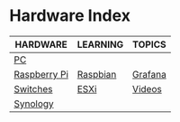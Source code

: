 # Hardware Index

|HARDWARE|LEARNING|TOPICS|
|---|---|---|
|[PC](infrastructure/hardware/hardware-pc)|||
|[Raspberry Pi](infrastructure/hardware/hardware-raspberrypi)|[Raspbian](infrastructure/hardware/hardware-raspberrypi#raspbian)|[Grafana](infrastructure/hardware/hardware-raspberrypi#grafana)|
|[Switches](infrastructure/hardware/hardware-switches)|[ESXi](infrastructure/hardware/hardware-raspberrypi#esxi)|[Videos](infrastructure/hardware/hardware-raspberrypi#videos)|
|[Synology](infrastructure/hardware/hardware-synology)|||
